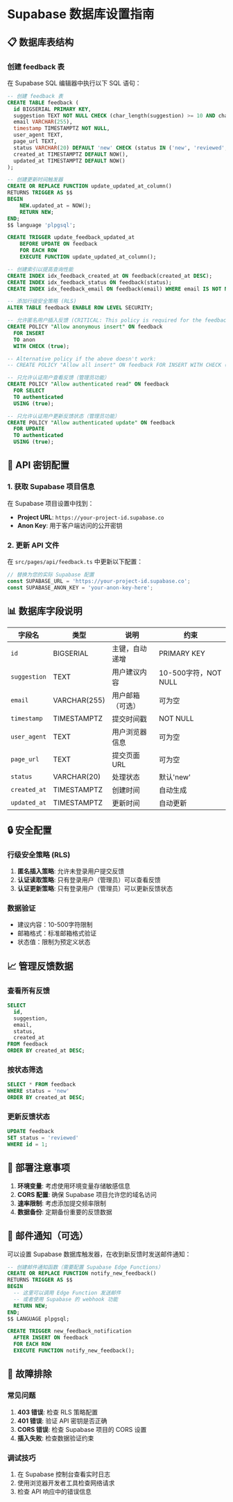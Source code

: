 # Supabase 数据库设置指南

## 📋 数据库表结构

### 创建 feedback 表

在 Supabase SQL 编辑器中执行以下 SQL 语句：

```sql
-- 创建 feedback 表
CREATE TABLE feedback (
  id BIGSERIAL PRIMARY KEY,
  suggestion TEXT NOT NULL CHECK (char_length(suggestion) >= 10 AND char_length(suggestion) <= 500),
  email VARCHAR(255),
  timestamp TIMESTAMPTZ NOT NULL,
  user_agent TEXT,
  page_url TEXT,
  status VARCHAR(20) DEFAULT 'new' CHECK (status IN ('new', 'reviewed', 'implemented', 'rejected')),
  created_at TIMESTAMPTZ DEFAULT NOW(),
  updated_at TIMESTAMPTZ DEFAULT NOW()
);

-- 创建更新时间触发器
CREATE OR REPLACE FUNCTION update_updated_at_column()
RETURNS TRIGGER AS $$
BEGIN
    NEW.updated_at = NOW();
    RETURN NEW;
END;
$$ language 'plpgsql';

CREATE TRIGGER update_feedback_updated_at
    BEFORE UPDATE ON feedback
    FOR EACH ROW
    EXECUTE FUNCTION update_updated_at_column();

-- 创建索引以提高查询性能
CREATE INDEX idx_feedback_created_at ON feedback(created_at DESC);
CREATE INDEX idx_feedback_status ON feedback(status);
CREATE INDEX idx_feedback_email ON feedback(email) WHERE email IS NOT NULL;

-- 添加行级安全策略 (RLS)
ALTER TABLE feedback ENABLE ROW LEVEL SECURITY;

-- 允许匿名用户插入反馈 (CRITICAL: This policy is required for the feedback form to work)
CREATE POLICY "Allow anonymous insert" ON feedback
  FOR INSERT
  TO anon
  WITH CHECK (true);

-- Alternative policy if the above doesn't work:
-- CREATE POLICY "Allow all insert" ON feedback FOR INSERT WITH CHECK (true);

-- 只允许认证用户查看反馈（管理员功能）
CREATE POLICY "Allow authenticated read" ON feedback
  FOR SELECT
  TO authenticated
  USING (true);

-- 只允许认证用户更新反馈状态（管理员功能）
CREATE POLICY "Allow authenticated update" ON feedback
  FOR UPDATE
  TO authenticated
  USING (true);
```

## 🔑 API 密钥配置

### 1. 获取 Supabase 项目信息

在 Supabase 项目设置中找到：
- **Project URL**: `https://your-project-id.supabase.co`
- **Anon Key**: 用于客户端访问的公开密钥

### 2. 更新 API 文件

在 `src/pages/api/feedback.ts` 中更新以下配置：

```typescript
// 替换为您的实际 Supabase 配置
const SUPABASE_URL = 'https://your-project-id.supabase.co';
const SUPABASE_ANON_KEY = 'your-anon-key-here';
```

## 📊 数据库字段说明

| 字段名 | 类型 | 说明 | 约束 |
|--------|------|------|------|
| `id` | BIGSERIAL | 主键，自动递增 | PRIMARY KEY |
| `suggestion` | TEXT | 用户建议内容 | 10-500字符，NOT NULL |
| `email` | VARCHAR(255) | 用户邮箱（可选） | 可为空 |
| `timestamp` | TIMESTAMPTZ | 提交时间戳 | NOT NULL |
| `user_agent` | TEXT | 用户浏览器信息 | 可为空 |
| `page_url` | TEXT | 提交页面URL | 可为空 |
| `status` | VARCHAR(20) | 处理状态 | 默认'new' |
| `created_at` | TIMESTAMPTZ | 创建时间 | 自动生成 |
| `updated_at` | TIMESTAMPTZ | 更新时间 | 自动更新 |

## 🔒 安全配置

### 行级安全策略 (RLS)

1. **匿名插入策略**: 允许未登录用户提交反馈
2. **认证读取策略**: 只有登录用户（管理员）可以查看反馈
3. **认证更新策略**: 只有登录用户（管理员）可以更新反馈状态

### 数据验证

- 建议内容：10-500字符限制
- 邮箱格式：标准邮箱格式验证
- 状态值：限制为预定义状态

## 📈 管理反馈数据

### 查看所有反馈

```sql
SELECT
  id,
  suggestion,
  email,
  status,
  created_at
FROM feedback
ORDER BY created_at DESC;
```

### 按状态筛选

```sql
SELECT * FROM feedback
WHERE status = 'new'
ORDER BY created_at DESC;
```

### 更新反馈状态

```sql
UPDATE feedback
SET status = 'reviewed'
WHERE id = 1;
```

## 🚀 部署注意事项

1. **环境变量**: 考虑使用环境变量存储敏感信息
2. **CORS 配置**: 确保 Supabase 项目允许您的域名访问
3. **速率限制**: 考虑添加提交频率限制
4. **数据备份**: 定期备份重要的反馈数据

## 📧 邮件通知（可选）

可以设置 Supabase 数据库触发器，在收到新反馈时发送邮件通知：

```sql
-- 创建邮件通知函数（需要配置 Supabase Edge Functions）
CREATE OR REPLACE FUNCTION notify_new_feedback()
RETURNS TRIGGER AS $$
BEGIN
  -- 这里可以调用 Edge Function 发送邮件
  -- 或者使用 Supabase 的 webhook 功能
  RETURN NEW;
END;
$$ LANGUAGE plpgsql;

CREATE TRIGGER new_feedback_notification
  AFTER INSERT ON feedback
  FOR EACH ROW
  EXECUTE FUNCTION notify_new_feedback();
```

## 🔧 故障排除

### 常见问题

1. **403 错误**: 检查 RLS 策略配置
2. **401 错误**: 验证 API 密钥是否正确
3. **CORS 错误**: 检查 Supabase 项目的 CORS 设置
4. **插入失败**: 检查数据验证约束

### 调试技巧

1. 在 Supabase 控制台查看实时日志
2. 使用浏览器开发者工具检查网络请求
3. 检查 API 响应中的错误信息
